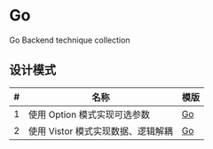 # Go

Go Backend technique collection

## 设计模式

| #   | 名称                               | 模版                                           |
| --- | ---------------------------------- | ---------------------------------------------- |
| 1   | 使用 Option 模式实现可选参数       | [Go](./designPattern/option/functionOption.go) |
| 2   | 使用 Vistor 模式实现数据、逻辑解耦 | [Go](./designPattern/visitor/visitor.go)       |
